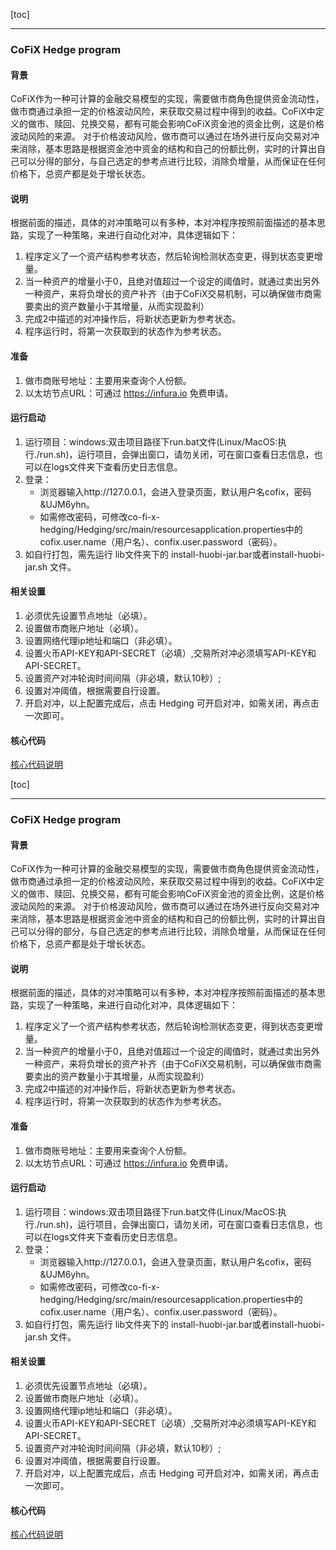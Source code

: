 [toc]

***

### CoFiX Hedge program

#### 背景
CoFiX作为一种可计算的金融交易模型的实现，需要做市商角色提供资金流动性，做市商通过承担一定的价格波动风险，来获取交易过程中得到的收益。CoFiX中定义的做市、赎回、兑换交易，都有可能会影响CoFiX资金池的资金比例，这是价格波动风险的来源。
对于价格波动风险，做市商可以通过在场外进行反向交易对冲来消除，基本思路是根据资金池中资金的结构和自己的份额比例，实时的计算出自己可以分得的部分，与自己选定的参考点进行比较，消除负增量，从而保证在任何价格下，总资产都是处于增长状态。

#### 说明
根据前面的描述，具体的对冲策略可以有多种，本对冲程序按照前面描述的基本思路，实现了一种策略，来进行自动化对冲，具体逻辑如下：
1. 程序定义了一个资产结构参考状态，然后轮询检测状态变更，得到状态变更增量。
2. 当一种资产的增量小于0，且绝对值超过一个设定的阈值时，就通过卖出另外一种资产，来将负增长的资产补齐（由于CoFiX交易机制，可以确保做市商需要卖出的资产数量小于其增量，从而实现盈利）
3. 完成2中描述的对冲操作后，将新状态更新为参考状态。
4. 程序运行时，将第一次获取到的状态作为参考状态。

#### 准备

1. 做市商账号地址：主要用来查询个人份额。
2. 以太坊节点URL：可通过 https://infura.io 免费申请。

#### 运行启动

1. 运行项目：windows:双击项目路径下run.bat文件(Linux/MacOS:执行./run.sh)，运行项目，会弹出窗口，请勿关闭，可在窗口查看日志信息，也可以在logs文件夹下查看历史日志信息。
2. 登录：
   * 浏览器输入http://127.0.0.1，会进入登录页面，默认用户名cofix，密码&UJM6yhn。
   * 如需修改密码，可修改co-fi-x-hedging/Hedging/src/main/resourcesapplication.properties中的cofix.user.name（用户名）、confix.user.password（密码）。
3. 如自行打包，需先运行 lib文件夹下的 install-huobi-jar.bar或者install-huobi-jar.sh 文件。


#### 相关设置

1. 必须优先设置节点地址（必填）。
2. 设置做市商账户地址（必填）。
3. 设置网络代理ip地址和端口（非必填）。
4. 设置火币API-KEY和API-SECRET（必填）,交易所对冲必须填写API-KEY和API-SECRET。 
5. 设置资产对冲轮询时间间隔（非必填，默认10秒）;
6. 设置对冲阈值，根据需要自行设置。
7. 开启对冲，以上配置完成后，点击 Hedging 可开启对冲，如需关闭，再点击一次即可。


#### 核心代码

[核心代码说明](./Hedging/README.md)

[toc]

***

### CoFiX Hedge program

#### 背景
CoFiX作为一种可计算的金融交易模型的实现，需要做市商角色提供资金流动性，做市商通过承担一定的价格波动风险，来获取交易过程中得到的收益。CoFiX中定义的做市、赎回、兑换交易，都有可能会影响CoFiX资金池的资金比例，这是价格波动风险的来源。
对于价格波动风险，做市商可以通过在场外进行反向交易对冲来消除，基本思路是根据资金池中资金的结构和自己的份额比例，实时的计算出自己可以分得的部分，与自己选定的参考点进行比较，消除负增量，从而保证在任何价格下，总资产都是处于增长状态。

#### 说明
根据前面的描述，具体的对冲策略可以有多种，本对冲程序按照前面描述的基本思路，实现了一种策略，来进行自动化对冲，具体逻辑如下：
1. 程序定义了一个资产结构参考状态，然后轮询检测状态变更，得到状态变更增量。
2. 当一种资产的增量小于0，且绝对值超过一个设定的阈值时，就通过卖出另外一种资产，来将负增长的资产补齐（由于CoFiX交易机制，可以确保做市商需要卖出的资产数量小于其增量，从而实现盈利）
3. 完成2中描述的对冲操作后，将新状态更新为参考状态。
4. 程序运行时，将第一次获取到的状态作为参考状态。

#### 准备

1. 做市商账号地址：主要用来查询个人份额。
2. 以太坊节点URL：可通过 https://infura.io 免费申请。

#### 运行启动

1. 运行项目：windows:双击项目路径下run.bat文件(Linux/MacOS:执行./run.sh)，运行项目，会弹出窗口，请勿关闭，可在窗口查看日志信息，也可以在logs文件夹下查看历史日志信息。
2. 登录：
   * 浏览器输入http://127.0.0.1，会进入登录页面，默认用户名cofix，密码&UJM6yhn。
   * 如需修改密码，可修改co-fi-x-hedging/Hedging/src/main/resourcesapplication.properties中的cofix.user.name（用户名）、confix.user.password（密码）。
3. 如自行打包，需先运行 lib文件夹下的 install-huobi-jar.bar或者install-huobi-jar.sh 文件。


#### 相关设置

1. 必须优先设置节点地址（必填）。
2. 设置做市商账户地址（必填）。
3. 设置网络代理ip地址和端口（非必填）。
4. 设置火币API-KEY和API-SECRET（必填）,交易所对冲必须填写API-KEY和API-SECRET。 
5. 设置资产对冲轮询时间间隔（非必填，默认10秒）;
6. 设置对冲阈值，根据需要自行设置。
7. 开启对冲，以上配置完成后，点击 Hedging 可开启对冲，如需关闭，再点击一次即可。


#### 核心代码

[核心代码说明](./Hedging/README.md)
